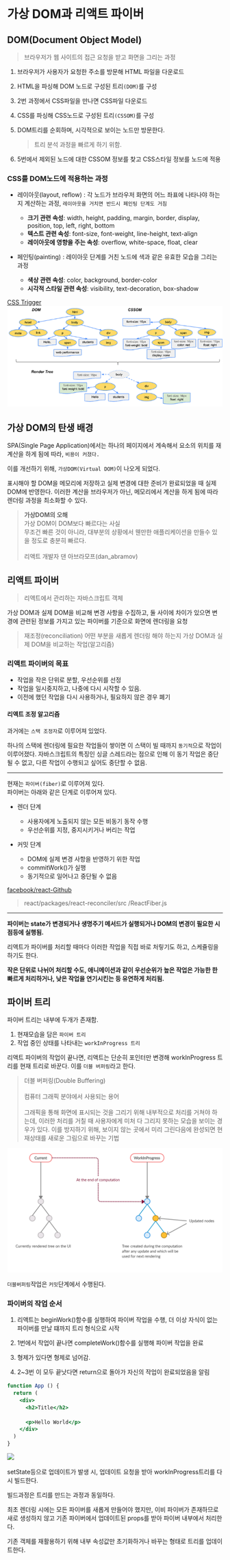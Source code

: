 # 가상 DOM과 리액트 파이버

## DOM(Document Object Model)

> 브라우저가 웹 사이트의 접근 요청을 받고 화면을 그리는 과정

1. 브라우저가 사용자가 요청한 주소를 방문해 HTML 파일을 다운로드
2. HTML을 파싱해 DOM 노드로 구성된 트리`(DOM)`를 구성
3. 2번 과정에서 CSS파일을 만나면 CSS파일 다운로드
4. CSS를 파싱해 CSS노드로 구성된 트리`(CSSOM)`를 구성
5. DOM트리를 순회하며, 시각적으로 보이는 노드만 방문한다.

   > 트리 분석 과정을 빠르게 하기 위함.
6. 5번에서 제외된 노드에 대한 CSSOM 정보를 찾고 CSS스타일 정보를 노드에 적용

### CSS를 DOM노드에 적용하는 과정

- 레이아웃(layout, reflow) : 각 노드가 브라우저 화면의 어느 좌표에 나타나야 하는지 계산하는 과정, `레이아웃을 거치면 반드시 페인팅 단계도 거침`

  - **크기 관련 속성**: width, height, padding, margin, border, display, position, top, left, right, bottom
  - **텍스트 관련 속성**: font-size, font-weight, line-height, text-align
  - **레이아웃에 영향을 주는 속성**: overflow, white-space, float, clear

- 페인팅(painting) : 레이아웃 단계를 거친 노드에 색과 같은 유효한 모습을 그리는 과정

  - **색상 관련 속성**: color, background, border-color
  - **시각적 스타일 관련 속성**: visibility, text-decoration, box-shadow

[CSS Trigger](https://csstriggers.com/)
![](./src/dom_tree.png)

## 가상 DOM의 탄생 배경

SPA(Single Page Application)에서는 하나의 페이지에서 계속해서 요소의 위치를 재계산을 하게 됨에 따라, `비용이 커졌다.`

이를 개선하기 위해, `가상DOM(Virtual DOM)`이 나오게 되었다.

표시해야 할 DOM을 메모리에 저장하고 실제 변경에 대한 준비가 완료되었을 때 실제 DOM에 반영한다.
이러한 계산을 브라우저가 아닌, 메모리에서 계산을 하게 됨에 따라 렌더링 과정을 최소화할 수 있다.

> **가상DOM의 오해**<br/>
> 가상 DOM이 DOM보다 빠르다는 사실<br/>
> 무조건 빠른 것이 아니라, 대부분의 상황에서 웬만한 애플리케이션을 만들수 있을 정도로 충분히 빠르다.<br/><br/>
>리액트 개발자 댄 아브라모프(dan_abramov)

## 리액트 파이버

> 리액트에서 관리하는 자바스크립트 객체

가상 DOM과 실제 DOM을 비교해 변경 사항을 수집하고, 둘 사이에 차이가 있으면 변경에 관련된 정보를 가지고 있는 파이버를 기준으로 화면에 렌더링을 요청

> 재조정(reconciliation) 어떤 부분을 새롭게 렌더링 해야 하는지 가상 DOM과 실제 DOM을 비교하는 작업(알고리즘)

### 리액트 파이버의 목표

- 작업을 작은 단위로 분할, 우선순위를 선정
- 작업을 일시중지하고, 나중에 다시 시작할 수 있음.
- 이전에 했던 작업을 다시 사용하거나, 필요하지 않은 경우 폐기

#### 리액트 조정 알고리즘

과거에는 `스택 조정자`로 이루어져 있었다.

하나의 스택에 렌더링에 필요한 작업들이 쌓이면 이 스택이 빌 때까지 `동기적`으로 작업이 이루어졌다.
자바스크립트의 특징인 싱글 스레드라는 점으로 인해 이 동기 작업은 중단될 수 없고, 다른 작업이 수행되고 싶어도 중단할 수 없음.

---

현재는 `파이버(fiber)`로 이루어져 있다.<br/>
파이버는 아래와 같은 단계로 이루어져 있다.

- 렌더 단계
  - 사용자에게 노출되지 않는 모든 비동기 동작 수행
  - 우선순위를 지정, 중지시키거나 버리는 작업

- 커밋 단계
  - DOM에 실제 변경 사항을 반영하기 위한 작업
  - commitWork()가 실행
  - 동기적으로 일어나고 중단될 수 없음

[facebook/react-Github](https://github.com/facebook/react)
> react/packages/react-reconciler/src
/ReactFiber.js

---

**파이버는 state가 변경되거나 생명주기 메서드가 실행되거나 DOM의 변경이 필요한 시점등에 실행됨.**

리액트가 파이버를 처리할 때마다 이러한 작업을 직접 바로 처맇기도 하고, 스케쥴링을 하기도 한다.

**작은 단위로 나뉘어 처리할 수도, 애니메이션과 같이 우선순위가 높은 작업은 가능한 한 빠르게 처리하거나, 낮은 작업을 연기시킨는 등 유연하게 처리됨.**

## 파이버 트리

파이버 트리는 내부에 두개가 존재함.

1. 현재모습을 담은 `파이버 트리`
2. 작업 중인 상태를 나타내는 `workInProgress 트리`

리액트 파이버의 작업이 끝나면, 리액트는 단순히 포인터만 변경해 workInProgress 트리를 현재 트리로 바꾼다.
이를 `더블 버퍼링`라고 한다.

> 더블 버퍼링(Double Buffering)<br/><br/>
> 컴퓨터 그래픽 분야에서 사용되는 용어<br/><br/>
> 그래픽을 통해 화면에 표시되는 것을 그리기 위해 내부적으로 처리를 거쳐야 하는데, 이러한 처리를 거칠 때 사용자에게 미처 다 그리지 못하는 모습을 보이는 경우가 있다.
> 이를 방지하기 위해, 보이지 않는 곳에서 미리 그린다음에 완성되면 현재상태를 새로운 그림으로 바꾸는 기법

![](./src/fiber_tree.png)

`더블버퍼링`작업은 `커밋`단계에서 수행된다.

### 파이버의 작업 순서

1. 리액트는 beginWork()함수를 실행하여 파이버 작업을 수행, 더 이상 자식이 없는 파이버를 만날 떄까지 트리 형식으로 시작

2. 1번에서 작업이 끝나면 completeWork()함수를 실행해 파이버 작업을 완료

3. 형제가 있다면 형제로 넘어감.

4. 2~3번 이 모두 끝낫다면 return으로 돌아가 자신의 작업이 완료되었음을 알림

```jsx
function App () {
  return (
    <div>
      <h2>Title</h2>

      <p>Hello World</p>
    </div>
  )
}
```

![](./src/react_code_fiber_tree.avif)

setState등으로 업데이트가 발생 시, 업데이트 요청을 받아 workInProgress트리를 다시 빌드한다.

빌드과정은 트리를 만드는 과정과 동일하다.

최초 렌더링 시에는 모든 파이버를 새롭게 만들어야 했지만, 이비 파이버가 존재하므로 새로 생성하지 않고 기존 파이버에서 업데이트된 props를 받아 파이버 내부에서 처리한다.

기존 객체를 재활용하기 위해 내부 속성값만
초기화하거나 바꾸는 형태로 트리를 업데이트한다.
